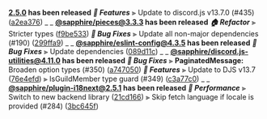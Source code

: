 **[2.5.0](https://github.com/sapphiredev/framework/compare/v2.4.1...v2.5.0) has been released**
_**🚀 Features**_
⫸ Update to discord.js v13.7.0 (#435) ([a2ea376](https://github.com/sapphiredev/framework/commit/a2ea376f18ddc52b709ad5d6ceb748464b29a63e))
_ _
**[@sapphire/pieces@3.3.3](https://github.com/sapphiredev/pieces/compare/v3.3.1...v3.3.3) has been released**
_**🏠 Refactor**_
⫸ Stricter types ([f9be533](https://github.com/sapphiredev/pieces/commit/f9be53361bd6fdf7039bd605c3ebcd177d196432))
_**🐛 Bug Fixes**_
⫸ Update all non-major dependencies (#190) ([299ffa9](https://github.com/sapphiredev/pieces/commit/299ffa9dfaa2178f57d8395b900fcf380e2240ff))
_ _
**[@sapphire/eslint-config@4.3.5](https://github.com/sapphiredev/utilities/compare/@sapphire/eslint-config@4.3.4...@sapphire/eslint-config@4.3.5) has been released**
_**🐛 Bug Fixes**_
⫸ Update dependencies ([089d11c](https://github.com/sapphiredev/utilities/commit/089d11c72091222a531bafb8b3715c326feaaa72))
_ _
**[@sapphire/discord.js-utilities@4.11.0](https://github.com/sapphiredev/utilities/compare/@sapphire/discord.js-utilities@4.10.0...@sapphire/discord.js-utilities@4.11.0) has been released**
_**🐛 Bug Fixes**_
⫸ **PaginatedMessage:** Broaden option  types (#350) ([a747050](https://github.com/sapphiredev/utilities/commit/a747050243f46a6e653ecbe5c5ce790218ebcb59))
_**🚀 Features**_
⫸ Update to DJS v13.7 ([76e4efd](https://github.com/sapphiredev/utilities/commit/76e4efdafa150ca1279e0335f1feda4180f10619))
⫸ IsGuildMember type guard (#349) ([c3a77c0](https://github.com/sapphiredev/utilities/commit/c3a77c033c2694f7cd2501ac33c635684ede1f0d))
_ _
**[@sapphire/plugin-i18next@2.5.1](https://github.com/sapphiredev/plugins/compare/@sapphire/plugin-i18next@2.5.0...@sapphire/plugin-i18next@2.5.1) has been released**
_**🏃 Performance**_
⫸ Switch to new backend library ([21cd166](https://github.com/sapphiredev/plugins/commit/21cd1665c3bcba9c3dbc9711e9d57153ad768276))
⫸ Skip fetch language if locale is provided (#284) ([3bc645f](https://github.com/sapphiredev/plugins/commit/3bc645f02a7d8cb6fbfef7577ba0eb1ffd6a61db))